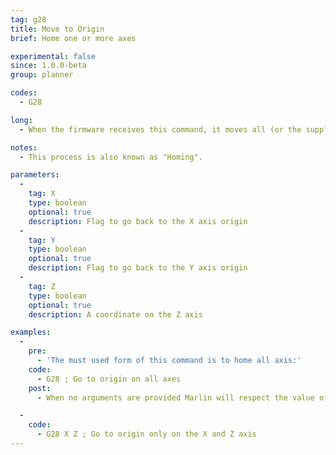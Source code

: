```yaml
---
tag: g28
title: Move to Origin
brief: Home one or more axes

experimental: false
since: 1.0.0-beta
group: planner

codes:
  - G28

long:
  - When the firmware receives this command, it moves all (or the supplied) axis's back to the zero endstops as quickly as it can, then backs off by a `[XYZ]_HOME_BUMP_MM` and slowly moves back to the zero endstop activation points to increase position accuracy.

notes:
  - This process is also known as "Homing".

parameters:
  -
    tag: X
    type: boolean
    optional: true
    description: Flag to go back to the X axis origin
  -
    tag: Y
    type: boolean
    optional: true
    description: Flag to go back to the Y axis origin
  -
    tag: Z
    type: boolean
    optional: true
    description: A coordinate on the Z axis

examples:
  -
    pre:
      - 'The must used form of this command is to home all axis:'
    code:
      - G28 ; Go to origin on all axes
    post:
      - When no arguments are provided Marlin will respect the value of `Z_SAFE_HOMING`, `QUICK_HOME` and `HOME_Y_BEFORE_X`.

  -
    code:
      - G28 X Z ; Go to origin only on the X and Z axis
---
```

